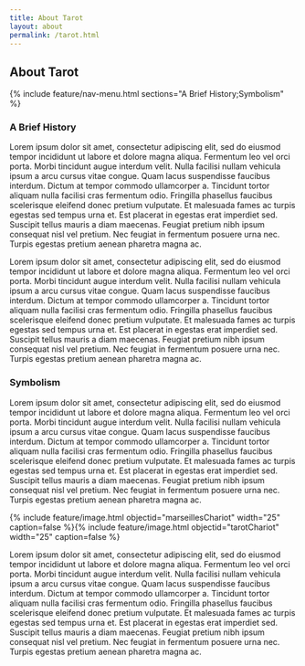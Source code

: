 ```yaml
---
title: About Tarot
layout: about
permalink: /tarot.html
---
```


## About Tarot
{% include feature/nav-menu.html sections="A Brief History;Symbolism" %}
### A Brief History

Lorem ipsum dolor sit amet, consectetur adipiscing elit, sed do eiusmod tempor incididunt ut labore et dolore magna aliqua. Fermentum leo vel orci porta. Morbi tincidunt augue interdum velit. Nulla facilisi nullam vehicula ipsum a arcu cursus vitae congue. Quam lacus suspendisse faucibus interdum. Dictum at tempor commodo ullamcorper a. Tincidunt tortor aliquam nulla facilisi cras fermentum odio. Fringilla phasellus faucibus scelerisque eleifend donec pretium vulputate. Et malesuada fames ac turpis egestas sed tempus urna et. Est placerat in egestas erat imperdiet sed. Suscipit tellus mauris a diam maecenas. Feugiat pretium nibh ipsum consequat nisl vel pretium. Nec feugiat in fermentum posuere urna nec. Turpis egestas pretium aenean pharetra magna ac.

Lorem ipsum dolor sit amet, consectetur adipiscing elit, sed do eiusmod tempor incididunt ut labore et dolore magna aliqua. Fermentum leo vel orci porta. Morbi tincidunt augue interdum velit. Nulla facilisi nullam vehicula ipsum a arcu cursus vitae congue. Quam lacus suspendisse faucibus interdum. Dictum at tempor commodo ullamcorper a. Tincidunt tortor aliquam nulla facilisi cras fermentum odio. Fringilla phasellus faucibus scelerisque eleifend donec pretium vulputate. Et malesuada fames ac turpis egestas sed tempus urna et. Est placerat in egestas erat imperdiet sed. Suscipit tellus mauris a diam maecenas. Feugiat pretium nibh ipsum consequat nisl vel pretium. Nec feugiat in fermentum posuere urna nec. Turpis egestas pretium aenean pharetra magna ac.


### Symbolism 

Lorem ipsum dolor sit amet, consectetur adipiscing elit, sed do eiusmod tempor incididunt ut labore et dolore magna aliqua. Fermentum leo vel orci porta. Morbi tincidunt augue interdum velit. Nulla facilisi nullam vehicula ipsum a arcu cursus vitae congue. Quam lacus suspendisse faucibus interdum. Dictum at tempor commodo ullamcorper a. Tincidunt tortor aliquam nulla facilisi cras fermentum odio. Fringilla phasellus faucibus scelerisque eleifend donec pretium vulputate. Et malesuada fames ac turpis egestas sed tempus urna et. Est placerat in egestas erat imperdiet sed. Suscipit tellus mauris a diam maecenas. Feugiat pretium nibh ipsum consequat nisl vel pretium. Nec feugiat in fermentum posuere urna nec. Turpis egestas pretium aenean pharetra magna ac.

{% include feature/image.html objectid="marseillesChariot" width="25" caption=false %}{% include feature/image.html objectid="tarotChariot" width="25" caption=false %}


Lorem ipsum dolor sit amet, consectetur adipiscing elit, sed do eiusmod tempor incididunt ut labore et dolore magna aliqua. Fermentum leo vel orci porta. Morbi tincidunt augue interdum velit. Nulla facilisi nullam vehicula ipsum a arcu cursus vitae congue. Quam lacus suspendisse faucibus interdum. Dictum at tempor commodo ullamcorper a. Tincidunt tortor aliquam nulla facilisi cras fermentum odio. Fringilla phasellus faucibus scelerisque eleifend donec pretium vulputate. Et malesuada fames ac turpis egestas sed tempus urna et. Est placerat in egestas erat imperdiet sed. Suscipit tellus mauris a diam maecenas. Feugiat pretium nibh ipsum consequat nisl vel pretium. Nec feugiat in fermentum posuere urna nec. Turpis egestas pretium aenean pharetra magna ac.
